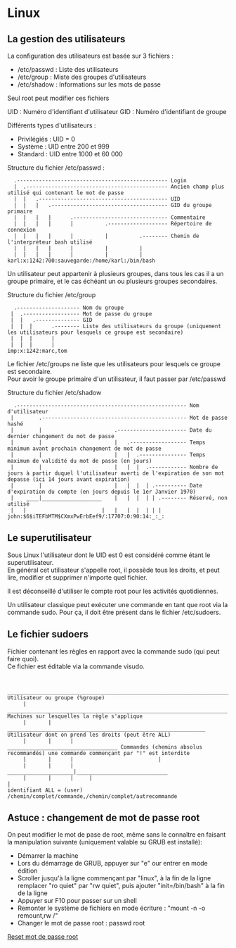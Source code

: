 # Linux

## La gestion des utilisateurs

La configuration des utilisateurs est basée sur 3 fichiers :
- /etc/passwd : Liste des utilisateurs
- /etc/group : Miste des groupes d'utilisateurs
- /etc/shadow : Informations sur les mots de passe

Seul root peut modifier ces fichiers

UID : Numéro d'identifiant d'utilisateur
GID : Numéro d'identifiant de groupe

Différents types d'utilisateurs :
- Privilégiés : UID = 0
- Système : UID entre 200 et 999
- Standard : UID entre 1000 et 60 000

Structure du fichier /etc/passwd :
```
  .------------------------------------------------ Login
  |  .--------------------------------------------- Ancien champ plus utilisé qui contenant le mot de passe
  |  |   .----------------------------------------- UID
  |  |   |   .------------------------------------- GID du groupe primaire
  |  |   |   |      .------------------------------ Commentaire
  |  |   |   |      |          .------------------- Répertoire de connexion
  |  |   |   |      |          |          .-------- Chemin de l'interpréteur bash utilisé
  |  |   |   |      |          |          |
  |  |   |   |      |          |          |
karl:x:1242:700:sauvegarde:/home/karl:/bin/bash
```
Un utilisateur peut appartenir à plusieurs groupes, dans tous les cas il a un groupe primaire, et le cas échéant un ou plusieurs groupes secondaires.

Structure du fichier /etc/group
```
  .-------------------- Nom du groupe
 |  .------------------ Mot de passe du groupe
 |  |   .-------------- GID
 |  |  |      .-------- Liste des utilisateurs du groupe (uniquement les utilisateurs pour lesquels ce groupe est secondaire)
 |  |  |      |
 |  |  |      |
imp:x:1242:marc,tom
```
Le fichier /etc/groups ne liste que les utilisateurs pour lesquels ce groupe est secondaire.  
Pour avoir le groupe primaire d'un utilisateur, il faut passer par /etc/passwd

Structure du fichier /etc/shadow
```
  .------------------------------------------------------ Nom d'utilisateur
 |        .---------------------------------------------- Mot de passe hashé
 |        |                       .---------------------- Date du dernier changement du mot de passe
 |        |                       |   .------------------ Temps minimum avant prochain changement de mot de passe
 |        |                       |   |  .--------------- Temps maximum de validité du mot de passe (en jours)
 |        |                       |   |  |  .------------ Nombre de jours à partir duquel l'utilisateur averti de l'expiration de son mot depasse (ici 14 jours avant expiration)
 |        |                       |   |  |  | .---------- Date d'expiration du compte (en jours depuis le 1er Janvier 1970)
 |    ____|___________________    |   |  |  | | .-------- Réservé, non utilisé
 |   |                        |   |   |  |  | | |
john:$6$iTEFbMTM$CXmxPwErbEef9/:17707:0:90:14:_:_:
```

## Le superutilisateur

Sous Linux l'utilisateur dont le UID est 0 est considéré comme étant le superutilisateur.  
En général cet utilisateur s'appelle root, il possède tous les droits, et peut lire, modifier et supprimer n'importe quel fichier.

Il est déconseillé d'utiliser le compte root pour les activités quotidiennes.

Un utilisateur classique peut exécuter une commande en tant que root via la commande sudo. Pour ça, il doit être présent dans le fichier /etc/sudoers.  

## Le fichier sudoers

Fichier contenant les règles en rapport avec la commande sudo (qui peut faire quoi).  
Ce fichier est éditable via la commande visudo.

```

      ______________________________________________________________________________ Utilisateur ou groupe (%groupe)
     |        ______________________________________________________________________ Machines sur lesquelles la règle s'applique
     |       |       _______________________________________________________________ Utilisateur dont on prend les droits (peut être ALL)
     |       |      |                            ___________________________________ Commandes (chemins absolus recommandés) une commande commençant par "!" est interdite
     |       |      |                           |
     |       |      |      _____________________|_____________________________
     |       |      |     |                                                   | 
identifiant	ALL = (user) /chemin/complet/commande,/chemin/complet/autrecommande
```

## Astuce : changement de mot de passe root 

On peut modifier le mot de pase de root, même sans le connaître en faisant la manipulation suivante (uniquement valable su GRUB est installé):

- Démarrer la machine
- Lors du démarrage de GRUB, appuyer sur "e" our entrer en mode édition
- Scroller jusqu'à la ligne commençant par "linux", à la fin de la ligne remplacer "ro quiet" par "rw quiet", puis ajouter "init=/bin/bash" à la fin de la ligne
- Appuyer sur F10 pour passer sur un shell
- Remonter le système de fichiers en mode écriture : "mount -n -o remount,rw /"
- Changer le mot de passe root : passwd root

[Reset mot de passe root](../../images/os_linux_reset_passwd.png)
